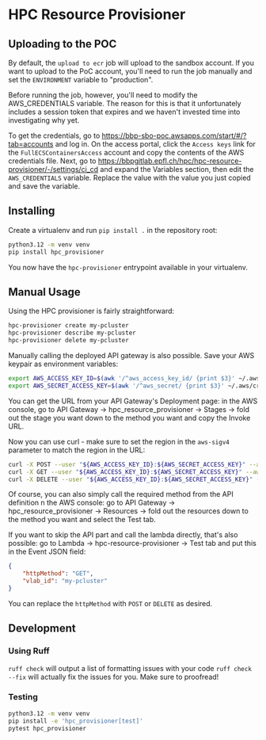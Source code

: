 # HPC Resource Provisioner

## Uploading to the POC

By default, the `upload to ecr` job will upload to the sandbox account. If you want to upload to the PoC account, you'll need to run the job manually and set the `ENVIRONMENT` variable to "production".

Before running the job, however, you'll need to modify the AWS_CREDENTIALS variable. The reason for this is that it unfortunately includes a session token that expires and we haven't invested time into investigating why yet.

To get the credentials, go to https://bbp-sbo-poc.awsapps.com/start/#/?tab=accounts and log in. On the access portal, click the `Access keys` link for the `FullECSContainersAccess` account and copy the contents of the AWS credentials file.
Next, go to https://bbpgitlab.epfl.ch/hpc/hpc-resource-provisioner/-/settings/ci_cd and expand the Variables section, then edit the `AWS_CREDENTIALS` variable. Replace the value with the value you just copied and save the variable.

## Installing

Create a virtualenv and run `pip install .` in the repository root:

```bash
python3.12 -m venv venv
pip install hpc_provisioner
```

You now have the `hpc-provisioner` entrypoint available in your virtualenv.


## Manual Usage

Using the HPC provisioner is fairly straightforward:

```bash
hpc-provisioner create my-pcluster
hpc-provisioner describe my-pcluster
hpc-provisioner delete my-pcluster
```

Manually calling the deployed API gateway is also possible. Save your AWS keypair as environment variables:

```bash
export AWS_ACCESS_KEY_ID=$(awk '/^aws_access_key_id/ {print $3}' ~/.aws/credentials)
export AWS_SECRET_ACCESS_KEY=$(awk '/^aws_secret/ {print $3}' ~/.aws/credentials)
```

You can get the URL from your API Gateway's Deployment page: in the AWS console, go to API Gateway -> hpc_resource_provisioner -> Stages -> fold out the stage you want down to the method you want and copy the Invoke URL.

Now you can use curl - make sure to set the region in the `aws-sigv4` parameter to match the region in the URL:

```bash
curl -X POST --user "${AWS_ACCESS_KEY_ID}:${AWS_SECRET_ACCESS_KEY}" --aws-sigv4 "aws:amz:us-east-1:execute-api" https://l1k1iw8me4.execute-api.us-east-1.amazonaws.com/production/hpc-provisioner/pcluster\?vlab_id\=my-pcluster
curl -X GET --user "${AWS_ACCESS_KEY_ID}:${AWS_SECRET_ACCESS_KEY}" --aws-sigv4 "aws:amz:us-east-1:execute-api" https://l1k1iw8me4.execute-api.us-east-1.amazonaws.com/production/hpc-provisioner/pcluster\?vlab_id\=my-pcluster
curl -X DELETE --user "${AWS_ACCESS_KEY_ID}:${AWS_SECRET_ACCESS_KEY}" --aws-sigv4 "aws:amz:us-east-1:execute-api" https://l1k1iw8me4.execute-api.us-east-1.amazonaws.com/production/hpc-provisioner/pcluster\?vlab_id\=my-pcluster
```

Of course, you can also simply call the required method from the API definition n the AWS console: go to API Gateway -> hpc_resource_provisioner -> Resources -> fold out the resources down to the method you want and select the Test tab.

If you want to skip the API part and call the lambda directly, that's also possible: go to Lambda -> hpc-resource-provisioner -> Test tab and put this in the Event JSON field:

```json
{
    "httpMethod": "GET",
    "vlab_id": "my-pcluster"
}
```

You can replace the `httpMethod` with `POST` or `DELETE` as desired.

## Development

### Using Ruff

`ruff check` will output a list of formatting issues with your code
`ruff check --fix` will actually fix the issues for you. Make sure to proofread!

### Testing

```bash
python3.12 -m venv venv
pip install -e 'hpc_provisioner[test]'
pytest hpc_provisioner
```
